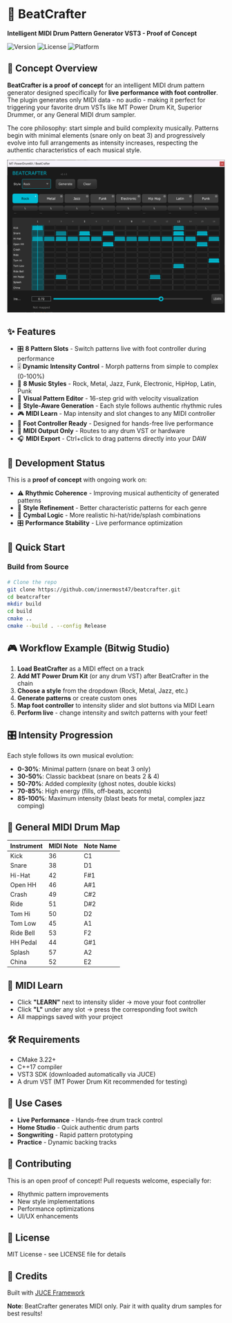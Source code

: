 ﻿# 🥁 BeatCrafter

**Intelligent MIDI Drum Pattern Generator VST3 - Proof of Concept**

![Version](https://img.shields.io/badge/version-0.1.0-blue)
![License](https://img.shields.io/badge/license-MIT-green)
![Platform](https://img.shields.io/badge/platform-Win%20%7C%20Mac%20%7C%20Linux-lightgrey)

## 🎯 Concept Overview

**BeatCrafter is a proof of concept** for an intelligent MIDI drum pattern generator designed specifically for **live performance with foot controller**. The plugin generates only MIDI data - no audio - making it perfect for triggering your favorite drum VSTs like MT Power Drum Kit, Superior Drummer, or any General MIDI drum sampler.

The core philosophy: start simple and build complexity musically. Patterns begin with minimal elements (snare only on beat 3) and progressively evolve into full arrangements as intensity increases, respecting the authentic characteristics of each musical style.

![screenshot](./screenshot.png)

## ✨ Features
- 🎛️ **8 Pattern Slots** - Switch patterns live with foot controller during performance
- 🎚️ **Dynamic Intensity Control** - Morph patterns from simple to complex (0-100%)
- 🎸 **8 Music Styles** - Rock, Metal, Jazz, Funk, Electronic, HipHop, Latin, Punk
- 🎹 **Visual Pattern Editor** - 16-step grid with velocity visualization
- 🎯 **Style-Aware Generation** - Each style follows authentic rhythmic rules
- 🎮 **MIDI Learn** - Map intensity and slot changes to any MIDI controller
- 🦶 **Foot Controller Ready** - Designed for hands-free live performance
- 📡 **MIDI Output Only** - Routes to any drum VST or hardware
- 🎧 **MIDI Export** - Ctrl+click to drag patterns directly into your DAW

## 🚧 Development Status

This is a **proof of concept** with ongoing work on:

- ⚠️ **Rhythmic Coherence** - Improving musical authenticity of generated patterns
- 🎵 **Style Refinement** - Better characteristic patterns for each genre
- 🥁 **Cymbal Logic** - More realistic hi-hat/ride/splash combinations
- 🎛️ **Performance Stability** - Live performance optimization

## 🚀 Quick Start

### Build from Source

```bash
# Clone the repo
git clone https://github.com/innermost47/beatcrafter.git
cd beatcrafter
mkdir build
cd build
cmake ..
cmake --build . --config Release
```

## 🎮 Workflow Example (Bitwig Studio)

1. **Load BeatCrafter** as a MIDI effect on a track
2. **Add MT Power Drum Kit** (or any drum VST) after BeatCrafter in the chain
3. **Choose a style** from the dropdown (Rock, Metal, Jazz, etc.)
4. **Generate patterns** or create custom ones
5. **Map foot controller** to intensity slider and slot buttons via MIDI Learn
6. **Perform live** - change intensity and switch patterns with your feet!

## 🎛️ Intensity Progression

Each style follows its own musical evolution:

- **0-30%**: Minimal pattern (snare on beat 3 only)
- **30-50%**: Classic backbeat (snare on beats 2 & 4)
- **50-70%**: Added complexity (ghost notes, double kicks)
- **70-85%**: High energy (fills, off-beats, accents)
- **85-100%**: Maximum intensity (blast beats for metal, complex jazz comping)

## 🥁 General MIDI Drum Map

| Instrument | MIDI Note | Note Name |
| ---------- | --------- | --------- |
| Kick       | 36        | C1        |
| Snare      | 38        | D1        |
| Hi-Hat     | 42        | F#1       |
| Open HH    | 46        | A#1       |
| Crash      | 49        | C#2       |
| Ride       | 51        | D#2       |
| Tom Hi     | 50        | D2        |
| Tom Low    | 45        | A1        |
| Ride Bell  | 53        | F2        |
| HH Pedal   | 44        | G#1       |
| Splash     | 57        | A2        |
| China      | 52        | E2        |

## 🎹 MIDI Learn

- Click **"LEARN"** next to intensity slider → move your foot controller
- Click **"L"** under any slot → press the corresponding foot switch
- All mappings saved with your project

## 🛠️ Requirements

- CMake 3.22+
- C++17 compiler
- VST3 SDK (downloaded automatically via JUCE)
- A drum VST (MT Power Drum Kit recommended for testing)

## 🎪 Use Cases

- **Live Performance** - Hands-free drum track control
- **Home Studio** - Quick authentic drum parts
- **Songwriting** - Rapid pattern prototyping
- **Practice** - Dynamic backing tracks

## 🤝 Contributing

This is an open proof of concept! Pull requests welcome, especially for:

- Rhythmic pattern improvements
- New style implementations
- Performance optimizations
- UI/UX enhancements

## 📄 License

MIT License - see LICENSE file for details

## 🙏 Credits

Built with [JUCE Framework](https://juce.com/)

**Note**: BeatCrafter generates MIDI only. Pair it with quality drum samples for best results!
